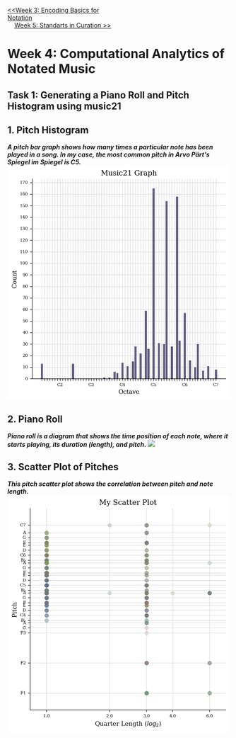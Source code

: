 [<<Week 3: Encoding Basics for Notation](https://github.com/user0disconnect/MCA-2023/blob/ae625bfb9a4ab320c6a582fe4259d0857aabd873/Labs/week3.md)$~~~~~~~~~~~~~~~~~~~~~~~~~~~~~~~~~~~~~~~~~~~~~~~~~~~~~~~~~~~~~~~~~~~~~~~~~~~~~~~~~~~~~~~~~~~~~~~~~~~~~~~~~~~~~~~~~~~~~$[Week 5: Standarts in Curation  >>](https://github.com/user0disconnect/MCA-2023/blob/9e152f830cb3f7b9293eca3b0c3a26035ada5e60/Labs/week5.md)


# Week 4: Computational Analytics of Notated Music

## Task 1: Generating a Piano Roll and Pitch Histogram using music21

## 1. Pitch Histogram 
***A pitch bar graph shows how many times a particular note has been played in a song. In my case, the most common pitch in Arvo Pärt's Spiegel im Spiegel is C5.***![](https://github.com/user0disconnect/MCA-2023/blob/3433255ff5b5dca80c4ba633495cc88b6121ff4c/histograms/pitch_histogram.png) 
## 2. **Piano Roll** 
***Piano roll is a diagram that shows the time position of each note, where it starts playing, its duration (length), and pitch.*** ![](https://github.com/user0disconnect/MCA-2023/blob/3433255ff5b5dca80c4ba633495cc88b6121ff4c/histograms/%D0%B7iano_roll_of_pitches.png)
## 3. **Scatter Plot of Pitches** 
***This pitch scatter plot shows the correlation between pitch and note length.*** ![](https://github.com/user0disconnect/MCA-2023/blob/3433255ff5b5dca80c4ba633495cc88b6121ff4c/histograms/scatter_plot_of_pitches.png) 
